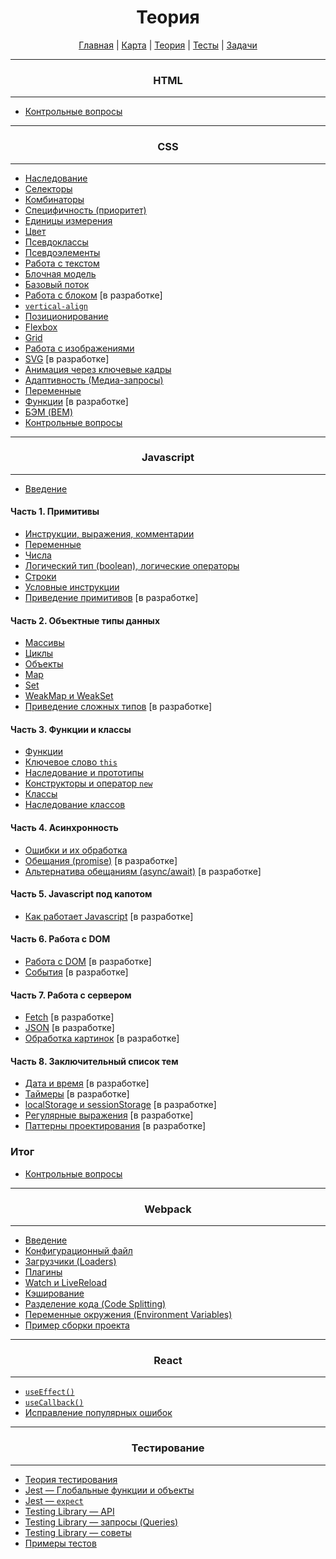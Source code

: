 <div align="center">

# Теория

[Главная](https://github.com/dollaween/junior-roadmap/)
|
[Карта](/roadmap/README.md)
|
[Теория](/theory/README.md)
|
[Тесты](/tests/README.md)
|
[Задачи](/tasks/README.md)

</div>

---

<div align="center">

### HTML

</div>

---

- [Контрольные вопросы](./html/exam.md)

---

<div align="center">

### CSS

</div>

---

* [Наследование](./css/inheritance.md)
* [Селекторы](./css/selectors.md)
* [Комбинаторы](./css/combinators.md)
* [Специфичность (приоритет)](./css/specificity.md)
* [Единицы измерения](./css/units.md)
* [Цвет](./css/color.md)
* [Псевдоклассы](./css/pseudo-classes.md)
* [Псевдоэлементы](./css/pseudo-elements.md)
* [Работа с текстом](./css/text.md)
* [Блочная модель](./css/box-model.md)
* [Базовый поток](./css/flow.md)
* [Работа с блоком](./css/block.md) [в разработке]
* [`vertical-align`](./css/vertical-align.md)
* [Позиционирование](./css/position.md)
* [Flexbox](./css/flexbox.md)
* [Grid](./css/grid.md)
* [Работа с изображениями](./css/images.md)
* [SVG](./css/svg.md) [в разработке]
* [Анимация через ключевые кадры](./css/animation-keyframes.md)
* [Адаптивность (Медиа-запросы)](./css/media.md)
* [Переменные](./css/variables.md)
* [Функции](./css/functions.md) [в разработке]
* [БЭМ (BEM)](./css/bem.md)
* [Контрольные вопросы](./css/exam.md)

---

<div align="center">

### Javascript

</div>

---

* [Введение](./js/introduction.md)

#### Часть 1. Примитивы
* [Инструкции, выражения, комментарии](./js/statements.md)
* [Переменные](./js/variables.md)
* [Числа](./js/number.md)
* [Логический тип (boolean), логические операторы](./js/boolean.md)
* [Строки](./js/string.md)
* [Условные инструкции](./js/condition.md)
* [Приведение примитивов](./js/primitive-coercion.md) [в разработке]

#### Часть 2. Объектные типы данных
* [Массивы](./js/array.md)
* [Циклы](./js/loops.md)
* [Объекты](./js/object.md)
* [Map](./js/map.md)
* [Set](./js/set.md)
* [WeakMap и WeakSet](./js/weakmap-weakset.md)
* [Приведение сложных типов](./js/type-coercion.md) [в разработке]

#### Часть 3. Функции и классы
* [Функции](./js/function.md)
* [Ключевое слово `this`](./js/this.md)
* [Наследование и прототипы](./js/prototype.md)
* [Конструкторы и оператор `new`](./js/constructor.md)
* [Классы](./js/class.md)
* [Наследование классов](./js/class-inheritance.md)

#### Часть 4. Асинхронность
* [Ошибки и их обработка](./js/error.md)
* [Обещания (promise)](./js/promise.md) [в разработке]
* [Альтернатива обещаниям (async/await)](./js/async-await.md) [в разработке]

#### Часть 5. Javascript под капотом
* [Как работает Javascript](./js/how-it-works.md) [в разработке]

#### Часть 6. Работа с DOM
* [Работа с DOM](./js/dom.md) [в разработке]
* [События](./js/event.md) [в разработке]

#### Часть 7. Работа с сервером
* [Fetch](./js/fetch.md) [в разработке]
* [JSON](./js/json.md) [в разработке]
* [Обработка картинок](./js/file.md) [в разработке]

#### Часть 8. Заключительный список тем
* [Дата и время](./js/date.md) [в разработке]
* [Таймеры](./js/timer.md) [в разработке]
* [localStorage и sessionStorage](./js/local-storage.md) [в разработке]
* [Регулярные выражения](./js/regexp.md) [в разработке]
* [Паттерны проектирования](./js/pattern.md) [в разработке]

### Итог
* [Контрольные вопросы](./js/exam.md)

---

<div align="center">

### Webpack

</div>

---

* [Введение](./webpack/introduction.md)
* [Конфигурационный файл](./webpack/config.md)
* [Загрузчики (Loaders)](./webpack/loaders.md)
* [Плагины](./webpack/plugins.md)
* [Watch и LiveReload](./webpack/watch.md)
* [Кэширование](./webpack/caching.md)
* [Разделение кода (Code Splitting)](./webpack/code-splitting.md)
* [Переменные окружения (Environment Variables)](./webpack/environment.md)
* [Пример сборки проекта](./webpack/example.md)

---

<div align="center">

### React

</div>

---

* [`useEffect()`](./react/useEffect.md)
* [`useCallback()`](./react/useCallback.md)
* [Исправление популярных ошибок](./react/mistakes.md)

---

<div align="center">

### Тестирование

</div>

---

* [Теория тестирования](./test/theory.md)
* [Jest — Глобальные функции и объекты](./test/jest-globals.md)
* [Jest — `expect`](./test/jest-expect.md)
* [Testing Library — API](./test/testing-library-api.md)
* [Testing Library — запросы (Queries)](./test/testing-library-queries.md)
* [Testing Library — советы](./test/testing-library-advices.md)
* [Примеры тестов](./test/examples.md)


